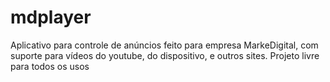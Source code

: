 # mdplayer
Aplicativo para controle de anúncios feito para empresa MarkeDigital, com suporte para vídeos do youtube, do dispositivo, e outros sites. Projeto livre para todos os usos
